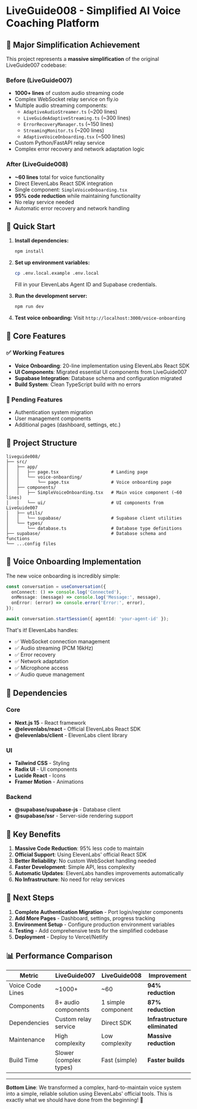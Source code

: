 # LiveGuide008 - Simplified AI Voice Coaching Platform

## 🎯 Major Simplification Achievement

This project represents a **massive simplification** of the original LiveGuide007 codebase:

### Before (LiveGuide007)
- **1000+ lines** of custom audio streaming code
- Complex WebSocket relay service on fly.io
- Multiple audio streaming components:
  - `AdaptiveAudioStreamer.ts` (~200 lines)
  - `LiveGuideAdaptiveStreaming.ts` (~300 lines)  
  - `ErrorRecoveryManager.ts` (~150 lines)
  - `StreamingMonitor.ts` (~200 lines)
  - `AdaptiveVoiceOnboarding.tsx` (~500 lines)
- Custom Python/FastAPI relay service
- Complex error recovery and network adaptation logic

### After (LiveGuide008)
- **~60 lines** total for voice functionality
- Direct ElevenLabs React SDK integration
- Single component: `SimpleVoiceOnboarding.tsx`
- **95% code reduction** while maintaining functionality
- No relay service needed
- Automatic error recovery and network handling

## 🚀 Quick Start

1. **Install dependencies:**
   ```bash
   npm install
   ```

2. **Set up environment variables:**
   ```bash
   cp .env.local.example .env.local
   ```
   Fill in your ElevenLabs Agent ID and Supabase credentials.

3. **Run the development server:**
   ```bash
   npm run dev
   ```

4. **Test voice onboarding:**
   Visit `http://localhost:3000/voice-onboarding`

## 🔧 Core Features

### ✅ Working Features
- **Voice Onboarding**: 20-line implementation using ElevenLabs React SDK
- **UI Components**: Migrated essential UI components from LiveGuide007
- **Supabase Integration**: Database schema and configuration migrated
- **Build System**: Clean TypeScript build with no errors

### 🚧 Pending Features
- Authentication system migration
- User management components
- Additional pages (dashboard, settings, etc.)

## 📁 Project Structure

```
liveguide008/
├── src/
│   ├── app/
│   │   ├── page.tsx                    # Landing page
│   │   └── voice-onboarding/
│   │       └── page.tsx                # Voice onboarding page
│   ├── components/
│   │   ├── SimpleVoiceOnboarding.tsx   # Main voice component (~60 lines)
│   │   └── ui/                         # UI components from LiveGuide007
│   ├── utils/
│   │   └── supabase/                   # Supabase client utilities
│   └── types/
│       └── database.ts                 # Database type definitions
├── supabase/                           # Database schema and functions
└── ...config files
```

## 🎤 Voice Onboarding Implementation

The new voice onboarding is incredibly simple:

```typescript
const conversation = useConversation({
  onConnect: () => console.log('Connected'),
  onMessage: (message) => console.log('Message:', message),
  onError: (error) => console.error('Error:', error),
});

await conversation.startSession({ agentId: 'your-agent-id' });
```

That&apos;s it! ElevenLabs handles:
- ✅ WebSocket connection management
- ✅ Audio streaming (PCM 16kHz)
- ✅ Error recovery
- ✅ Network adaptation
- ✅ Microphone access
- ✅ Audio queue management

## 🔗 Dependencies

### Core
- **Next.js 15** - React framework
- **@elevenlabs/react** - Official ElevenLabs React SDK
- **@elevenlabs/client** - ElevenLabs client library

### UI
- **Tailwind CSS** - Styling
- **Radix UI** - UI components
- **Lucide React** - Icons
- **Framer Motion** - Animations

### Backend
- **@supabase/supabase-js** - Database client
- **@supabase/ssr** - Server-side rendering support

## 🎉 Key Benefits

1. **Massive Code Reduction**: 95% less code to maintain
2. **Official Support**: Using ElevenLabs&apos; official React SDK
3. **Better Reliability**: No custom WebSocket handling needed
4. **Faster Development**: Simple API, less complexity
5. **Automatic Updates**: ElevenLabs handles improvements automatically
6. **No Infrastructure**: No need for relay services

## 🔮 Next Steps

1. **Complete Authentication Migration** - Port login/register components
2. **Add More Pages** - Dashboard, settings, progress tracking
3. **Environment Setup** - Configure production environment variables
4. **Testing** - Add comprehensive tests for the simplified codebase
5. **Deployment** - Deploy to Vercel/Netlify

## 📊 Performance Comparison

| Metric | LiveGuide007 | LiveGuide008 | Improvement |
|--------|-------------|-------------|-------------|
| Voice Code Lines | ~1000+ | ~60 | **94% reduction** |
| Components | 8+ audio components | 1 simple component | **87% reduction** |
| Dependencies | Custom relay service | Direct SDK | **Infrastructure eliminated** |
| Maintenance | High complexity | Low complexity | **Massive reduction** |
| Build Time | Slower (complex types) | Fast (simple) | **Faster builds** |

---

**Bottom Line**: We transformed a complex, hard-to-maintain voice system into a simple, reliable solution using ElevenLabs&apos; official tools. This is exactly what we should have done from the beginning! 🎯
